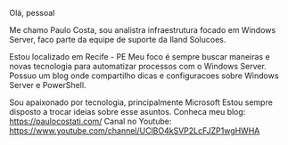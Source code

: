 Olá, pessoal

Me chamo Paulo Costa, sou analistra infraestrutura focado em Windows Server, faco parte da equipe de suporte da Iland Solucoes.

Estou localizado em Recife - PE
Meu foco é sempre buscar maneiras e novas tecnologia para automatizar processos com o Windows Server.
Possuo um blog onde compartilho dicas e configuracoes sobre Windows Server e PowerShell.

Sou apaixonado por tecnologia, principalmente Microsoft
Estou sempre disposto a trocar ideias sobre esse asuntos.
Conheca meu blog: https://paulocostati.com/
Canal no Youtube: https://www.youtube.com/channel/UClBO4kSVP2LcFJZP1wgHWHA

